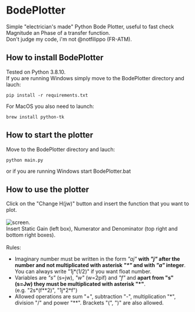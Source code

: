 # BodePlotter
Simple "electrician's made" Python Bode Plotter, useful to fast check Magnitude an Phase of a transfer function. <br/> 
Don't judge my code, i'm not @notfilippo (FR-ATM).

## How to install BodePlotter
Tested on Python 3.8.10.<br/>
If you are running Windows simply move to the BodePlotter directory and lauch:

```
pip install -r requirements.txt
```

For MacOS you also need to launch:

```
brew install python-tk
```

## How to start the plotter
Move to the BodePlotter directory and lauch:

```
python main.py
```
or if you are running Windows start BodePlotter.bat

## How to use the plotter
Click on the "Change H(jw)" button and insert the function that you want to plot.<br/>
<br/>
![screen](https://user-images.githubusercontent.com/94357442/145812793-ec1fff7f-9255-41c0-a8dd-4ee504f85514.png).<br/>
Insert Static Gain (left box), Numerator and Denominator (top right and bottom right boxes). <br/>
<br/>
Rules: <br/>
- Imaginary number must be written in the form *"aj"* **with *"j"* after the number and not multiplicated with asterisk *"&ast;"* and with *"a"* integer**. <br/>
You can always write "1j&ast;(1/2)" if you want float number. <br/>
- Variables are *"s"* (s=jw), *"w"* (w=2pif) and *"f"* and **apart from "s" (s=Jw) they must be multiplicated with asterisk "*"**. <br/>
(e.g. "2s*(f**2)", "1j&ast;2&ast;f")
- Allowed operations are sum "+", subtraction "-", multiplication "&ast;", division "/" and power "&ast;&ast;". Brackets "(", ")" are also allowed. 